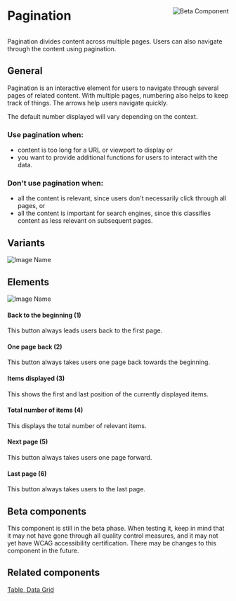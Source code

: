 <div style="display: inline-flex; align-items: center; justify-content: space-between; width: 100%;">
    <h1>Pagination</h1>
    <img src="assets/beta.png" alt="Beta Component" />
</div>

Pagination divides content across multiple pages. Users can also navigate through the content using pagination.

## General

Pagination is an interactive element for users to navigate through several pages of related content. With multiple pages, numbering also helps to keep track of things. The arrows help users navigate quickly.

The default number displayed will vary depending on the context.

### Use pagination when:

- content is too long for a URL or viewport to display or
- you want to provide additional functions for users to interact with the data.

### Don't use pagination when:

- all the content is relevant, since users don't necessarily click through all pages, or
- all the content is important for search engines, since this classifies content as less relevant on subsequent pages.

## Variants

![Image Name](assets/3_components/pagination/Basic-types-en.png)

## Elements

![Image Name](assets/3_components/pagination/Elements.png)

#### Back to the beginning (1)

This button always leads users back to the first page.

#### One page back (2)

This button always takes users one page back towards the beginning.

#### Items displayed (3)

This shows the first and last position of the currently displayed items.

#### Total number of items (4)

This displays the total number of relevant items.

#### Next page (5)

This button always takes users one page forward.

#### Last page (6)

This button always takes users to the last page.

## Beta components

This component is still in the beta phase. When testing it, keep in mind that it may not have gone through all quality control measures, and it may not yet have WCAG accessibility certification. There may be changes to this component in the future.

## Related components

<a href="?path=/usage/components-table--standard">Table, </a>
<a href="?path=/usage/beta-components-data-grid--standard">Data Grid</a>
